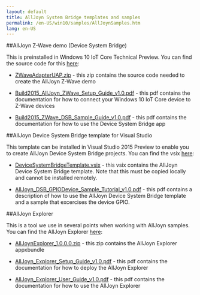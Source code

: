 ```yaml
---
layout: default
title: AllJoyn System Bridge templates and samples
permalink: /en-US/win10/samples/AllJoynSamples.htm
lang: en-US
---
```


##AllJoyn Z-Wave demo (Device System Bridge)

This is preinstalled in Windows 10 IoT Core Technical Preview.  You can find the source code for this [here](https://github.com/ms-iot/samples/tree/develop/AllJoyn/AllJoynZWaveDemo):

* [ZWaveAdapterUAP.zip](https://github.com/ms-iot/samples/blob/develop/AllJoyn/AllJoynZWaveDemo/ZWaveAdapterUAP.zip?raw=true) - this zip contains the source code needed to create the AllJoyn Z-Wave demo

* [Build2015_AllJoyn_ZWave_Setup_Guide_v1.0.pdf](https://github.com/ms-iot/samples/blob/develop/AllJoyn/AllJoynZWaveDemo/Build2015_AllJoyn_ZWave_Setup_Guide_v1.0.pdf?raw=true) - this pdf contains the documentation for how to connect your Windows 10 IoT Core device to Z-Wave devices

* [Build2015_ZWave_DSB_Sample_Guide_v1.0.pdf](https://github.com/ms-iot/samples/blob/develop/AllJoyn/AllJoynZWaveDemo/Build2015_ZWave_DSB_Sample_Guide_v1.0.pdf?raw=true) - this pdf contains the documentation for how to use the Device System Bridge app


##AllJoyn Device System Bridge template for Visual Studio

This template can be installed in Visual Studio 2015 Preview to enable you to create AllJoyn Device System Bridge projects.  You can find the vsix [here](https://github.com/ms-iot/samples/tree/develop/AllJoyn/AllJoynDSBGuide):

* [DeviceSystemBridgeTemplate.vsix](https://github.com/ms-iot/samples/tree/develop/AllJoyn/AllJoynDSBGuide) - this vsix contains the AllJoyn Device System Bridge template.  Note that this must be copied locally and cannot be installed remotely.

* [AllJoyn_DSB_GPIODevice_Sample_Tutorial_v1.0.pdf](https://github.com/ms-iot/samples/blob/develop/AllJoyn/AllJoynDSBGuide/AllJoyn_DSB_GPIODevice_Sample_Tutorial_v1.0.pdf?raw=true) - this pdf contains a description of how to use the AllJoyn Device System Bridge template and a sample that excercises the device GPIO.

##AllJoyn Explorer

This is a tool we use in several points when working with AllJoyn samples.  You can find the AllJoyn Explorer [here](https://github.com/ms-iot/samples/tree/develop/AllJoyn/AllJoynExplorer):

* [AllJoynExplorer_1.0.0.0.zip](https://github.com/ms-iot/samples/blob/develop/AllJoyn/AllJoynExplorer/AllJoynExplorer_1.0.0.0.zip?raw=true) - this zip contains the AllJoyn Explorer appxbundle

* [AllJoyn_Explorer_Setup_Guide_v1.0.pdf](https://github.com/ms-iot/samples/blob/develop/AllJoyn/AllJoynExplorer/AllJoyn_Explorer_Setup_Guide_v1.0.pdf?raw=true) - this pdf contains the documentation for how to deploy the AllJoyn Explorer

* [AllJoyn_Explorer_User_Guide_v1.0.pdf](https://github.com/ms-iot/samples/blob/develop/AllJoyn/AllJoynExplorer/AllJoyn_Explorer_User_Guide_v1.0.pdf?raw=true) - this pdf contains the documentation for how to use the AllJoyn Explorer

